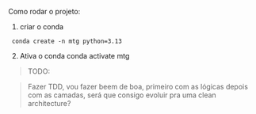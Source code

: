 Como rodar o projeto:
1. criar o conda 
```
 conda create -n mtg python=3.13
```

2. Ativa o conda
conda activate mtg

> TODO:

> Fazer TDD, vou fazer beem de boa, primeiro com as lógicas depois com as camadas, será que consigo evoluir pra uma clean architecture?